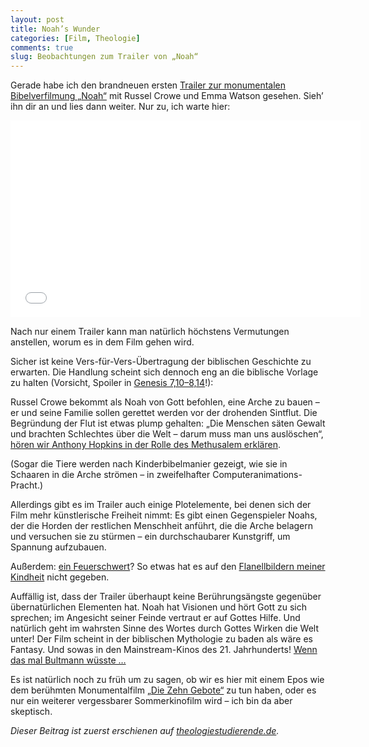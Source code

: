 ```yaml
---
layout: post
title: Noah’s Wunder
categories: [Film, Theologie]
comments: true
slug: Beobachtungen zum Trailer von „Noah“
---
```


Gerade habe ich den brandneuen ersten [Trailer zur monumentalen Bibelverfilmung „Noah“](http://youtu.be/z0yf5NY9_Eg) mit Russel Crowe und Emma Watson gesehen. Sieh’ ihn dir an und lies dann weiter. Nur zu, ich warte hier:<!--more-->

<iframe width="560" height="315" src="//www.youtube-nocookie.com/embed/z0yf5NY9_Eg?rel=0" frameborder="0" allowfullscreen></iframe>

Nach nur einem Trailer kann man natürlich höchstens Vermutungen anstellen, worum es in dem Film gehen wird.

Sicher ist keine Vers-für-Vers-Übertragung der biblischen Geschichte zu erwarten. Die Handlung scheint sich dennoch eng an die biblische Vorlage zu halten (Vorsicht, Spoiler in [Genesis 7,10–8,14](http://www.bibleserver.com/text/LUT/1.Mose7)!): 

Russel Crowe bekommt als Noah von Gott befohlen, eine Arche zu bauen – er und seine Familie sollen gerettet werden vor der drohenden Sintflut. Die Begründung der Flut ist etwas plump gehalten: „Die Menschen säten Gewalt und brachten Schlechtes über die Welt – darum muss man uns auslöschen“, [hören wir Anthony Hopkins in der Rolle des Methusalem erklären](http://youtu.be/z0yf5NY9_Eg?t=30s).

(Sogar die Tiere werden nach Kinderbibelmanier gezeigt, wie sie in Schaaren in die Arche strömen – in zweifelhafter Computeranimations-Pracht.)

Allerdings gibt es im Trailer auch einige Plotelemente, bei denen sich der Film mehr künstlerische Freiheit nimmt: Es gibt einen Gegenspieler Noahs, der die Horden der restlichen Menschheit anführt, die die Arche belagern und versuchen sie zu stürmen – ein durchschaubarer Kunstgriff, um Spannung aufzubauen. 

Außerdem: [ein Feuerschwert](http://youtu.be/z0yf5NY9_Eg?t=1m51s)? So etwas hat es auf den [Flanellbildern meiner Kindheit](http://www.cvsamenkorn.de/WebRoot/Store20/Shops/62617714/4C03/624C/F55F/7885/7B5F/C0A8/29B9/D9CB/33_2_Flanell.jpg) nicht gegeben.

Auffällig ist, dass der Trailer überhaupt keine Berührungsängste gegenüber übernatürlichen Elementen hat. Noah hat Visionen und hört Gott zu sich sprechen; im Angesicht seiner Feinde vertraut er auf Gottes Hilfe. Und natürlich geht im wahrsten Sinne des Wortes durch Gottes Wirken die Welt unter! Der Film scheint in der biblischen Mythologie zu baden als wäre es Fantasy. Und sowas in den Mainstream-Kinos des 21. Jahrhunderts! [Wenn das mal Bultmann wüsste …](http://de.wikipedia.org/wiki/Entmythologisierung)

Es ist natürlich noch zu früh um zu sagen, ob wir es hier mit einem Epos wie dem berühmten Monumentalfilm „[Die Zehn Gebote“](http://www.imdb.com/title/tt0049833/) zu tun haben, oder es nur ein weiterer vergessbarer Sommerkinofilm wird – ich bin da aber skeptisch.

*Dieser Beitrag ist zuerst erschienen auf [theologiestudierende.de](http://www.theologiestudierende.de).*
